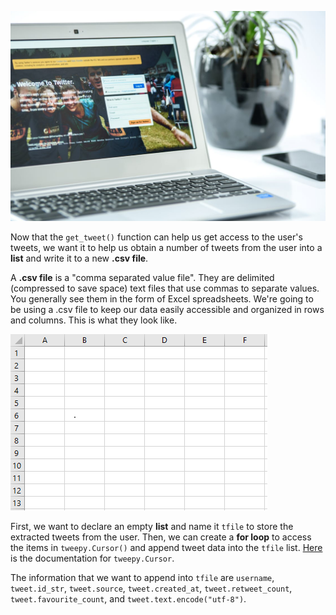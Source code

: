 <!--title={Extracting Tweets Into .csv File}-->

![Tuned on Gray Laptop Computer](./images/3_img.jpeg)

Now that the `get_tweet()` function can help us get access to the user's tweets, we want it to help us obtain a number of tweets from the user into a **list** and write it to a new **.csv file**. 

A **.csv file** is a "comma separated value file". They are delimited (compressed to save space) text files that use commas to separate values. You generally see them in the form of Excel spreadsheets. We're going to be using a .csv file to keep our data easily accessible and organized in rows and columns. This is what they look like.

![image-20200312174553964](./images/csv_file.png)



First, we want to declare an empty **list** and name it `tfile` to store the extracted tweets from the user. Then, we can create a **for loop** to access the items in `tweepy.Cursor()` and append tweet data into the `tfile` list. [Here](http://docs.tweepy.org/en/v3.5.0/cursor_tutorial.html) is the documentation for `tweepy.Cursor`.




The information that we want to append into `tfile` are `username`, `tweet.id_str`, `tweet.source`, `tweet.created_at`, `tweet.retweet_count`, `tweet.favourite_count`, and `tweet.text.encode("utf-8")`.

